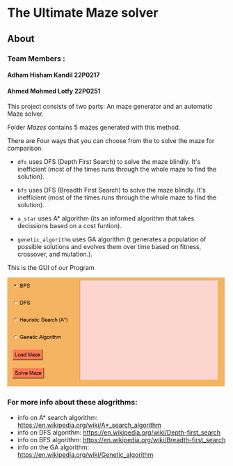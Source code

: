 # The Ultimate Maze  solver

## About
### Team Members :
#### Adham Hisham Kandil 22P0217
#### Ahmed Mohmed Lotfy  22P0251 

This project consists of two parts: An maze generator and an automatic Maze solver. 


Folder _Mazes_ contains 5 mazes generated with this method.

There are Four ways that you can choose from the to solve the maze for comparison.
* `dfs` uses DFS (Depth First Search) to solve the maze blindly. It's inefficient (most of the times runs through the whole maze to find the solution).
* `bfs` uses DFS (Breadth First Search) to solve the maze blindly. It's inefficient (most of the times runs through the whole maze to find the solution).
* `a_star` uses A* algorithm (its an informed algorithm that takes decissions based on a cost funtion).

* `genetic_algorithm` uses GA algorithm (t generates a population of possible solutions and evolves them over time based on fitness, crossover, and mutation.).

<div>
  <p>This is the GUI of our Program</p>
</div>
<p float="center">
  <img src="HomeScreen.png" alt="maze generation gif" height="250" />
</p>


### For more info about these alogrithms:
* info on A* search algorithm: https://en.wikipedia.org/wiki/A*_search_algorithm
* info on DFS algorithm: https://en.wikipedia.org/wiki/Depth-first_search
* info on BFS algorithm: https://en.wikipedia.org/wiki/Breadth-first_search
* info on the GA algorithm: https://en.wikipedia.org/wiki/Genetic_algorithm 

